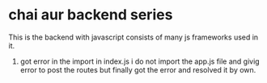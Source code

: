 # chai aur backend series

This is the backend with javascript consists of many js frameworks used in it.

1. got error in the import in index.js i do not import the app.js file and givig error to post the routes but finally got the error and resolved it by own.
